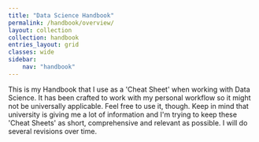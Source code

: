 ```yaml
---
title: "Data Science Handbook"
permalink: /handbook/overview/
layout: collection
collection: handbook
entries_layout: grid
classes: wide
sidebar:
    nav: "handbook"
---
```


This is my Handbook that I use as a 'Cheat Sheet' when working with Data Science. It has been crafted to work with my personal workflow so it might not be universally applicable. 
Feel free to use it, though. 
Keep in mind that university is giving me a lot of information and I'm trying to keep these 'Cheat Sheets' as short, comprehensive and relevant as possible. I will do several revisions over time.

